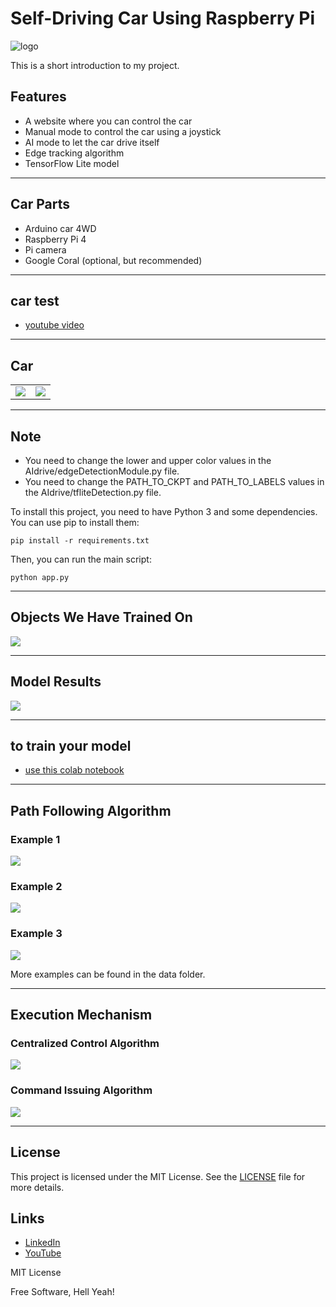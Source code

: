 # Self-Driving Car Using Raspberry Pi

![logo](data/logo.jpg?raw=true "Tlogo")

This is a short introduction to my project.

## Features

- A website where you can control the car
- Manual mode to control the car using a joystick
- AI mode to let the car drive itself
- Edge tracking algorithm
- TensorFlow Lite model

---

## Car Parts

- Arduino car 4WD
- Raspberry Pi 4
- Pi camera
- Google Coral (optional, but recommended)

---

## car test

- [youtube video](https://youtu.be/lxvGn5W3UPM)

---

## Car

<table>
 <tr>
  <td> <img src="data/car1.jpg">  </td>
  <td> <img src="data/car2.jpg">  </td>
 </tr>
</table>

---

## Note

- You need to change the lower and upper color values in the AIdrive/edgeDetectionModule.py file.
- You need to change the PATH_TO_CKPT and PATH_TO_LABELS values in the AIdrive/tfliteDetection.py file.

To install this project, you need to have Python 3 and some dependencies. You can use pip to install them:
```
pip install -r requirements.txt
```
Then, you can run the main script:
```
python app.py
```
---

## Objects We Have Trained On

<img src="data/database.jpg">

---

## Model Results

<img src="data/modelOUTPUT.jpg">

---

## to train your model

- [use this colab notebook](https://colab.research.google.com/github/EdjeElectronics/TensorFlow-Lite-Object-Detection-on-Android-and-Raspberry-Pi/blob/master/Train_TFLite2_Object_Detction_Model.ipynb#scrollTo=eGEUZYAMEZ6f)

---

## Path Following Algorithm

### Example 1

<img src="data/path8.jpg">

### Example 2

<img src="data/path10.jpg">

### Example 3

<img src="data/path12.jpg">

More examples can be found in the data folder.

---

## Execution Mechanism

### Centralized Control Algorithm

<img src="data/alg1.jpg">

### Command Issuing Algorithm

<img src="data/alg2.jpg">

---

## License

This project is licensed under the MIT License. See the [LICENSE](LICENSE) file for more details.

## Links

- [LinkedIn](hyyps://www.linkedin.com/in/abdulbasit-abdulgani)
- [YouTube](https://www.youtube.com/@3bdo_sy)

MIT License

Free Software, Hell Yeah!
